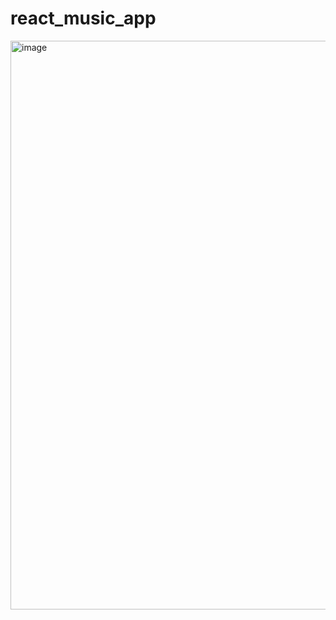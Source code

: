 # react_music_app
<img width="910" alt="image" src="https://user-images.githubusercontent.com/93914567/207301439-1a492be1-6af2-4738-9a74-f13420d260c0.png">
